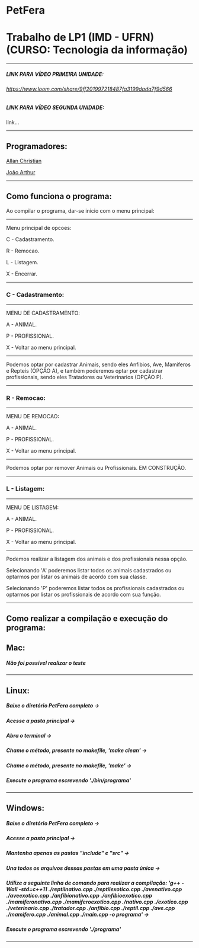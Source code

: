 # PetFera

# Trabalho de LP1 (IMD - UFRN) (CURSO: Tecnologia da informação)

---------

##### *LINK PARA VÍDEO PRIMEIRA UNIDADE:*
###### https://www.loom.com/share/9ff201997218487fa3199dada7f9d566

##### *LINK PARA VÍDEO SEGUNDA UNIDADE:*
link...

--------

## Programadores:
[Allan Christian](http://github.com/allancdg/)

[João Arthur](http://google.com.br)

---------

## Como funciona o programa:


Ao compilar o programa, dar-se inicio com o menu principal:

---

Menu principal de opcoes:

C - Cadastramento.

R - Remocao.

L - Listagem.

X - Encerrar.

---

### C - Cadastramento:

---

MENU DE CADASTRAMENTO:

A - ANIMAL.

P - PROFISSIONAL.

X - Voltar ao menu principal.

---

Podemos optar por cadastrar Animais, sendo eles Anfibios, Ave, Mamiferos e Repteis (OPÇÃO A), e também poderemos optar por cadastrar profissionais, sendo eles Tratadores ou Veterinarios (OPÇÃO P).

---

### R - Remocao:

---

MENU DE REMOCAO:

A - ANIMAL.

P - PROFISSIONAL.

X - Voltar ao menu principal.

---

Podemos optar por remover Animais ou Profissionais. EM CONSTRUÇÃO.

---

### L - Listagem:

---

MENU DE LISTAGEM:

A - ANIMAL.

P - PROFISSIONAL.

X - Voltar ao menu principal.

---

Podemos realizar a listagem dos animais e dos profissionais nessa opção. 

Selecionando 'A' poderemos listar todos os animais cadastrados ou optarmos por listar os animais de acordo com sua classe.

Selecionando 'P' poderemos listar todos os profissionais cadastrados ou optarmos por listar os profissionais de acordo com sua função.

---

## Como realizar a compilação e execução do programa:

## Mac:

##### *Não foi possível realizar o teste*

---

## Linux: 

##### Baixe o diretório PetFera completo → 

##### Acesse a pasta principal →

##### Abra o terminal →

##### Chame o método, presente no makefile, 'make clean' →

##### Chame o método, presente no makefile, 'make' →

##### Execute o programa escrevendo './bin/programa'

---

## Windows:

##### Baixe o diretório PetFera completo → 

##### Acesse a pasta principal →

##### Mantenha apenas as pastas "include" e "src" → 

##### Una todos os arquivos dessas pastas em uma pasta única →

##### Utilize a seguinte linha de comando para realizar a compilação: 'g++ -Wall -std=c++11 ./reptilnativo.cpp ./reptilexotico.cpp ./avenativo.cpp ./aveexotico.cpp ./anfibionativo.cpp ./anfibioexotico.cpp ./mamiferonativo.cpp ./mamiferoexotico.cpp ./nativo.cpp ./exotico.cpp ./veterinario.cpp ./tratador.cpp ./anfibio.cpp ./reptil.cpp ./ave.cpp ./mamifero.cpp ./animal.cpp ./main.cpp -o programa' →

##### Execute o programa escrevendo './programa'

---

